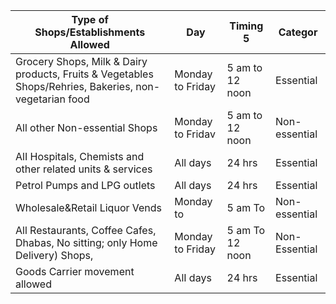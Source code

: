 |Type of Shops/Establishments Allowed|Day|Timing 5|Categor|
|--|--|--|--|
|Grocery Shops, Milk & Dairy products, Fruits & Vegetables Shops/Rehries, Bakeries, non-vegetarian food|Monday to Friday|5 am to 12 noon|Essential|
|All other Non-essential Shops|Monday to Fridav|5 am to 12 noon|Non- essential|
|AlI Hospitals, Chemists and other related units & services|All days|24 hrs|Essential|
|Petrol Pumps and LPG outlets|All days|24 hrs|Essential|
|Wholesale&Retail Liquor Vends|Monday to|5 am To|Non- essential|
|All Restaurants, Coffee Cafes, Dhabas, No sitting; only Home Delivery) Shops,|Monday to Friday|5 am To 12 noon|Non- Essential|
|Goods Carrier movement allowed|AlI days|24 hrs|Essential|
